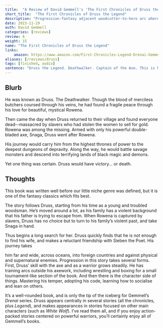 ```yaml
---
title:  "A Review of David Gemmell's 'The First Chronicles of Druss the Legend'"
short_title:  "The First Chronicles of Druss the Legend"
description: "Progression-fantasy adjacent woodcutter-to-hero arc where we follow Druss as he carves his legend and searches for his kidnapped wife."
date: 2023-11-29
auth: David Gemmell
categories: [reviews]
review: A
weight: 15
name: "The First Chronicles of Druss the Legend"
links:
    amazon: https://www.amazon.com/First-Chronicles-Legend-Drenai-Gemmell/dp/B004H9CAOO
aliases: [/reviews/druss]
tags: [finished, audio]
sentence: "Druss the Legend. Deathwalker. Captain of the Axe. This is his story."
---
```


## Blurb


He was known as Druss. The Deathwalker. Though the blood of merciless butchers coursed through his veins, he had found a fragile peace through his love for beautiful, mystical Rowena. 

Then came the day when Druss returned to their village and found everyone dead--massacred by slavers who had stolen the women to sell for gold. Rowena was among the missing. Armed with only his powerful double-bladed axe, Snaga, Druss went after Rowena. 

His journey would carry him from the highest thrones of power to the deepest dungeons of depravity. Along the way, he would battle savage monsters and descend into terrifying lands of black magic and demons. 

Yet one thing was certain. Druss would have victory... or death. 

## Thoughts

This book was written well before our little niche genre was defined, but it is one of the fantasy classics which fits best.


The story follows Druss, starting from his time as a young and troubled woodsman. He’s moved around a lot, as his family has a violent background that his father is trying to escape from. When Rowena is captured by slavers, Druss has no choice but to turn to his family’s violent past, and take Snaga in hand.


Thus begins a long search for her. Druss quickly finds that he is not enough to find his wife, and makes a reluctant friendship with Sieben the Poet. His journey takes 

him far and wide, across oceans, into foreign countries and against physical and supernatural enemies.
Progression in this story takes several forms. First, Druss’ skill with the axe and as a warrior grows steadily. He has training arcs outside his axework, including wrestling and boxing for a small tournament-like section of the book. And then there is the character side of things. Mastering his temper, adopting his code, learning how to socialise and lean on others.


It’s a well-rounded book, and is only the tip of the iceberg for Gemmell’s *Drenai* series. Druss appears centrally in several stories (all the chronicles, plus *Legend*), and makes appearances in stories focused on other main characters (such as *White Wolf*). I’ve read them all, and if you enjoy action-packed stories centered on powerful warriors, you’ll certainly enjoy all of Gemmell’s books.